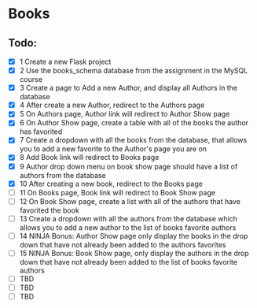 # Books

## Todo:
- [x] 1 Create a new Flask project
- [x] 2 Use the books_schema database from the assignment in the MySQL course
- [x] 3 Create a page to Add a new Author, and display all Authors in the database
- [x] 4 After create a new Author, redirect to the Authors page
- [x] 5 On Authors page, Author link will redirect to Author Show page 
- [x] 6 On Author Show page, create a table with all of the books the author has favorited
- [x] 7 Create a dropdown with all the books from the database, that allows you to add a new favorite to the Author's page you are on
- [x] 8 Add Book link will redirect to Books page
- [x] 9 Author drop down menu on book show page should have a list of authors from the database
- [x] 10 After creating a new book, redirect to the Books page
- [ ] 11 On Books page, Book link will redirect to Book Show page
- [ ] 12 On Book Show page, create a list with all of the authors that have favorited the book
- [ ] 13 Create a dropdown with all the authors from the database which allows you to add a new author to the list of books favorite authors
- [ ] 14 NINJA Bonus: Author Show page only display the books in the drop down that have not already been added to the authors favorites
- [ ] 15 NINJA Bonus: Book Show page, only display the authors in the drop down that have not already been added to the list of books favorite authors
- [ ] TBD
- [ ] TBD
- [ ] TBD